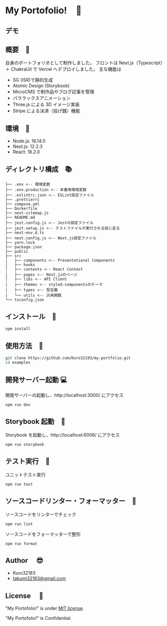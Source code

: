 # My Portofolio!　:guitar:

## デモ

<!-- ![demo](https://media.giphy.com/media/vRN7Fy0ZWNPmlHMUoc/giphy.gif) -->

## 概要　:speech_balloon:

自身のポートフォリオとして制作しました。
フロントは Next.js（Typescript）＋ ChakraUiI で Vercel へデプロイしました。
主な機能は

- SG (ISR)で静的生成
- Atomic Design (Storybook)
- MicroCMS で制作品やブログ記事を管理
- パララックスアニメーション
- Three.js による 3D イメージ実装
- Stripe による決済（投げ銭）機能

## 環境　:ocean:

- Node.js: 16.14.0
- Next.js: 12.2.3
- React: 18.2.0

## ディレクトリ構成　:books:

```
├── .env <-- 環境変数
├── .env.production <-- 本番用環境変数
├── .eslintrc.json <-- ESLint設定ファイル
├── .prettierrc
├── compose.yml
├── Dockerfile
├── next-sitemap.js
├── README.md
├── jest.config.js <-- Jestの設定ファイル
├── jest.setup.js <-- テストファイルが実行される前に走る
├── next-env.d.ts
├── next.config.js <-- Next.js設定ファイル
├── yarn.lock
├── package.json
├── public
├── src
│   ├── components <-- Presentational Components
│   ├── hooks
│   ├── contexts <-- React Context
│   ├── pages <-- Next.jsのページ
│   ├── libs <-- API Client
│   ├── themes <-- styled-componentsのテーマ
│   ├── types <-- 型定義
│   └── utils <-- 汎用関数
└── tsconfig.json
```

## インストール　:feet:

```bash
npm install
```

## 使用方法　:paperclip:

```bash
git clone https://github.com/Kuro32183/my-portfolio.git
cd examples

```

## 開発サーバー起動 :computer:

開発サーバーの起動し、http://localhost:3000/ にアクセス

```
npm run dev
```

## Storybook 起動　:book:

Storybook を起動し、http://localhost:6006/ にアクセス

```
npm run storybook
```

## テスト実行　:eyes:

ユニットテスト実行

```
npm run test
```

## ソースコードリンター・フォーマッター　:shower:

ソースコードをリンターでチェック

```
npm run lint
```

ソースコードをフォーマッターで整形

```
npm run format
```

## Author 　:sunglasses:

- Kuro32183
- takumi32183@gmail.com

## License 　:email:

"My Portofolio!" is under [MIT license](https://en.wikipedia.org/wiki/MIT_License).

"My Portofolio!" is Confidential.
